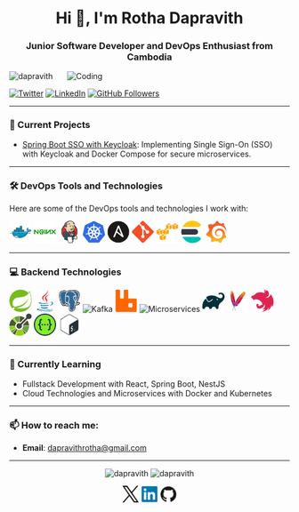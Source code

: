 <h1 align="center">Hi 👋, I'm Rotha Dapravith</h1>
<h3 align="center">Junior Software Developer and DevOps Enthusiast from Cambodia</h3>
<img align="right" alt="Coding" width="400" src="https://user-images.githubusercontent.com/69011963/137184767-79a13ec7-1bb3-4341-a6da-3a149c9c159a.gif">

<p align="left"> <img src="https://komarev.com/ghpvc/?username=dapravith&label=Profile%20views&color=0e75b6&style=flat" alt="dapravith" /> </p>

<p align="left">
<a href="https://twitter.com/rdapravith" target="_blank"><img src="https://img.shields.io/twitter/follow/rdapravith?logo=twitter&style=for-the-badge" alt="Twitter" /></a>
<a href="https://linkedin.com/in/rotha-dapravith" target="_blank"><img src="https://img.shields.io/badge/-LinkedIn-blue?style=for-the-badge&logo=linkedin&logoColor=white" alt="LinkedIn" /></a>
<a href="https://github.com/Dapravith" target="_blank"><img src="https://img.shields.io/github/followers/dapravith?logo=github&style=for-the-badge" alt="GitHub Followers" /></a>
</p>

---

### 🔭 Current Projects

- [Spring Boot SSO with Keycloak](https://github.com/Dapravith/springboot-sso-keycloak): Implementing Single Sign-On (SSO) with Keycloak and Docker Compose for secure microservices.

---

### 🛠 DevOps Tools and Technologies

Here are some of the DevOps tools and technologies I work with:

<p align="left">
  <img src="https://raw.githubusercontent.com/devicons/devicon/master/icons/docker/docker-original.svg" alt="Docker" width="40" height="40"/> 
  <img src="https://raw.githubusercontent.com/devicons/devicon/master/icons/nginx/nginx-original.svg" alt="Nginx" width="40" height="40"/>
  <img src="https://raw.githubusercontent.com/devicons/devicon/master/icons/jenkins/jenkins-original.svg" alt="Jenkins" width="40" height="40"/>
  <img src="https://raw.githubusercontent.com/devicons/devicon/master/icons/kubernetes/kubernetes-plain.svg" alt="Kubernetes" width="40" height="40"/> 
  <img src="https://raw.githubusercontent.com/devicons/devicon/master/icons/ansible/ansible-original.svg" alt="Ansible" width="40" height="40"/> 
  <img src="https://raw.githubusercontent.com/devicons/devicon/master/icons/git/git-original.svg" alt="Git" width="40" height="40"/> 
  <img src="https://raw.githubusercontent.com/devicons/devicon/master/icons/amazonwebservices/amazonwebservices-original.svg" alt="AWS" width="40" height="40"/>
  <img src="https://raw.githubusercontent.com/devicons/devicon/master/icons/elasticsearch/elasticsearch-original.svg" alt="ElasticSearch" width="40" height="40"/> 
  <img src="https://raw.githubusercontent.com/devicons/devicon/master/icons/grafana/grafana-original.svg" alt="Grafana" width="40" height="40"/> 
</p>

---

### 💻 Backend Technologies

<p align="left">
  <img src="https://raw.githubusercontent.com/devicons/devicon/master/icons/spring/spring-original.svg" alt="Spring Boot" width="40" height="40"/> 
  <img src="https://raw.githubusercontent.com/devicons/devicon/master/icons/java/java-original.svg" alt="Java" width="40" height="40"/>
  <img src="https://raw.githubusercontent.com/devicons/devicon/master/icons/postgresql/postgresql-original.svg" alt="PostgreSQL" width="40" height="40"/>
  <img src="https://raw.githubusercontent.com/devicons/devicon/master/icons/kafka/apache-kafka.svg" alt="Kafka" width="40" height="40"/>
  <img src="https://raw.githubusercontent.com/devicons/devicon/master/icons/rabbitmq/rabbitmq-original.svg" alt="RabbitMQ" width="40" height="40"/>
  <img src="https://raw.githubusercontent.com/devicons/devicon/master/icons/microservices/microservices-original.svg" alt="Microservices" width="40" height="40"/>
  <img src="https://raw.githubusercontent.com/devicons/devicon/master/icons/gradle/gradle-original.svg" alt="Gradle" width="40" height="40"/>
  <img src="https://raw.githubusercontent.com/devicons/devicon/master/icons/maven/maven-original.svg" alt="Maven" width="40" height="40"/>
  <img src="https://raw.githubusercontent.com/devicons/devicon/master/icons/nestjs/nestjs-plain.svg" alt="NestJS" width="40" height="40"/>
  <img src="https://raw.githubusercontent.com/devicons/devicon/master/icons/openapi/openapi-original.svg" alt="OpenAPI" width="40" height="40"/>
  <img src="https://raw.githubusercontent.com/devicons/devicon/master/icons/swagger/swagger-original.svg" alt="Swagger" width="40" height="40"/>
  <img src="https://raw.githubusercontent.com/devicons/devicon/master/icons/bash/bash-original.svg" alt="Bash" width="40" height="40"/>
</p>

---

### 🌱 Currently Learning

- Fullstack Development with React, Spring Boot, NestJS
- Cloud Technologies and Microservices with Docker and Kubernetes

---

### 📫 How to reach me:

- **Email**: dapravithrotha@gmail.com

---

<p align="center">
  <img src="https://github-readme-stats.vercel.app/api?username=dapravith&show_icons=true&locale=en" alt="dapravith" />
  <img src="https://github-readme-streak-stats.herokuapp.com/?user=dapravith&" alt="dapravith" />
</p>

<p align="center">
  <a href="https://twitter.com/rdapravith" target="_blank"><img src="https://raw.githubusercontent.com/devicons/devicon/master/icons/twitter/twitter-original.svg" alt="Twitter" width="30" height="30"/></a>
  <a href="https://linkedin.com/in/rotha-dapravith" target="_blank"><img src="https://raw.githubusercontent.com/devicons/devicon/master/icons/linkedin/linkedin-original.svg" alt="LinkedIn" width="30" height="30"/></a>
  <a href="https://github.com/Dapravith" target="_blank"><img src="https://raw.githubusercontent.com/devicons/devicon/master/icons/github/github-original.svg" alt="GitHub" width="30" height="30"/></a>
</p>
